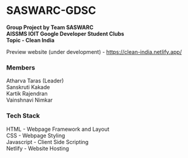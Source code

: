 # SASWARC-GDSC
**Group Project by Team SASWARC  
AISSMS IOIT Google Developer Student Clubs  
Topic - Clean India**

Preview website (under development) - https://clean-india.netlify.app/  

### Members  
Atharva Taras (Leader)  
Sanskruti Kakade  
Kartik Rajendran  
Vainshnavi Nimkar  

### Tech Stack
HTML - Webpage Framework and Layout  
CSS  - Webpage Styling  
Javascript - Client Side Scripting  
Netlify    - Website Hosting  
